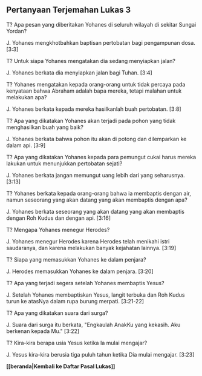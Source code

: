## Pertanyaan Terjemahan Lukas 3 ##

T? Apa pesan yang diberitakan Yohanes di seluruh wilayah di sekitar Sungai Yordan?

J. Yohanes mengkhotbahkan baptisan pertobatan bagi pengampunan dosa. [3:3]

T? Untuk siapa Yohanes mengatakan dia sedang menyiapkan jalan?

J. Yohanes berkata dia menyiapkan jalan bagi Tuhan. [3:4]

T? Yohanes mengatakan kepada orang-orang untuk tidak percaya pada kenyataan bahwa Abraham adalah bapa mereka, tetapi malahan untuk melakukan apa?

J. Yohanes berkata kepada mereka hasilkanlah buah pertobatan. [3:8]

T? Apa yang dikatakan Yohanes akan terjadi pada pohon yang tidak menghasilkan buah yang baik?

J. Yohanes berkata bahwa pohon itu akan di potong dan dilemparkan ke dalam api. [3:9]

T? Apa yang dikatakan Yohanes kepada para pemungut cukai harus mereka lakukan untuk menunjukkan pertobatan sejati?

J. Yohanes berkata jangan memungut uang lebih dari yang seharusnya. [3:13]

T? Yohanes berkata kepada orang-orang bahwa ia membaptis dengan air, namun seseorang yang akan datang yang akan membaptis dengan apa?

J. Yohanes berkata seseorang yang akan datang yang akan membaptis dengan Roh Kudus dan dengan api. [3:16]

T? Mengapa Yohanes menegur Herodes?

J. Yohanes menegur Herodes karena Herodes telah menikahi istri saudaranya, dan karena melakukan banyak kejahatan lainnya. [3:19]

T? Siapa yang memasukkan Yohanes ke dalam penjara?

J. Herodes memasukkan Yohanes ke dalam penjara. [3:20]

T? Apa yang terjadi segera setelah Yohanes membaptis Yesus?

J. Setelah Yohanes membaptiskan Yesus, langit terbuka dan Roh Kudus turun ke atasNya dalam rupa burung merpati. [3:21-22]

T? Apa yang dikatakan suara dari surga?

J. Suara dari surga itu berkata, "Engkaulah AnakKu yang kekasih. Aku berkenan kepada Mu." [3:22]

T? Kira-kira berapa usia Yesus ketika Ia mulai mengajar?

J. Yesus kira-kira berusia tiga puluh tahun ketika Dia mulai mengajar. [3:23]

__[[beranda|Kembali ke Daftar Pasal Lukas]]__


